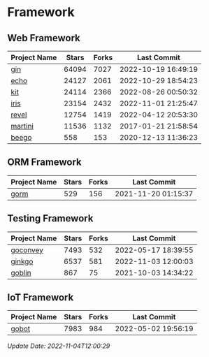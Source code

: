 # Framework

## Web Framework
| Project Name | Stars | Forks | Last Commit |
| ------------ | ----- | ----- | ----------- |
| [gin](https://github.com/gin-gonic/gin) | 64094 | 7027 | 2022-10-19 16:49:19 |
| [echo](https://github.com/labstack/echo) | 24127 | 2061 | 2022-10-29 18:54:23 |
| [kit](https://github.com/go-kit/kit) | 24114 | 2366 | 2022-08-26 00:50:32 |
| [iris](https://github.com/kataras/iris) | 23154 | 2432 | 2022-11-01 21:25:47 |
| [revel](https://github.com/revel/revel) | 12754 | 1419 | 2022-04-12 20:53:30 |
| [martini](https://github.com/go-martini/martini) | 11536 | 1132 | 2017-01-21 21:58:54 |
| [beego](https://github.com/astaxie/beego) | 558 | 153 | 2020-12-13 11:36:23 |

## ORM Framework
| Project Name | Stars | Forks | Last Commit |
| ------------ | ----- | ----- | ----------- |
| [gorm](https://github.com/jinzhu/gorm) | 529 | 156 | 2021-11-20 01:15:37 |

## Testing Framework
| Project Name | Stars | Forks | Last Commit |
| ------------ | ----- | ----- | ----------- |
| [goconvey](https://github.com/smartystreets/goconvey) | 7493 | 532 | 2022-05-17 18:39:55 |
| [ginkgo](https://github.com/onsi/ginkgo) | 6537 | 581 | 2022-11-03 12:00:03 |
| [goblin](https://github.com/franela/goblin) | 867 | 75 | 2021-10-03 14:34:22 |

## IoT Framework
| Project Name | Stars | Forks | Last Commit |
| ------------ | ----- | ----- | ----------- |
| [gobot](https://github.com/hybridgroup/gobot) | 7983 | 984 | 2022-05-02 19:56:19 |

*Update Date: 2022-11-04T12:00:29*